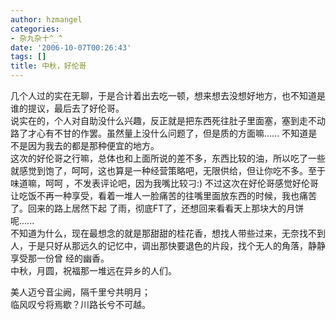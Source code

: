 ```yaml
---
author: hzmangel
categories:
- 杂九杂十^_^
date: '2006-10-07T00:26:43'
tags: []
title: 中秋，好伦哥
---
```

几个人过的实在无聊，于是合计着出去吃一顿，想来想去没想好地方，也不知道是谁的提议，最后去了好伦哥。  
说实在的，个人对自助没什么兴趣，反正就是把东西死往肚子里面塞，塞到走不动路了才心有不甘的作罢。虽然量上没什么问题了，但是质的方面嘛......
不知道是不是因为我去的都是那种便宜的地方。  
这次的好伦哥之行嘛，总体也和上面所说的差不多，东西比较的油，所以吃了一些就感觉到饱了，呵呵，这也算是一种经营策略吧，无限供给，但让你吃不多。至于味道嘛，呵呵
，不发表评论吧，因为我嘴比较刁:)  不过这次在好伦哥感觉好伦哥让吃饭不再一种享受，看着一堆人一脸痛苦的往嘴里面放东西的时候，我也痛苦了。回来的路上居然下起
了雨，彻底FT了，还想回来看看天上那块大的月饼呢......  
不知道为什么，现在最想念的就是那甜甜的桂花香，想找人带些过来，无奈找不到人，于是只好从那远久的记忆中，调出那快要退色的片段，找个无人的角落，静静享受那一份曾
经的幽香。  
中秋，月圆，祝福那一堆远在异乡的人们。

美人迈兮音尘阙，隔千里兮共明月；  
临风叹兮将焉歇？川路长兮不可越。
